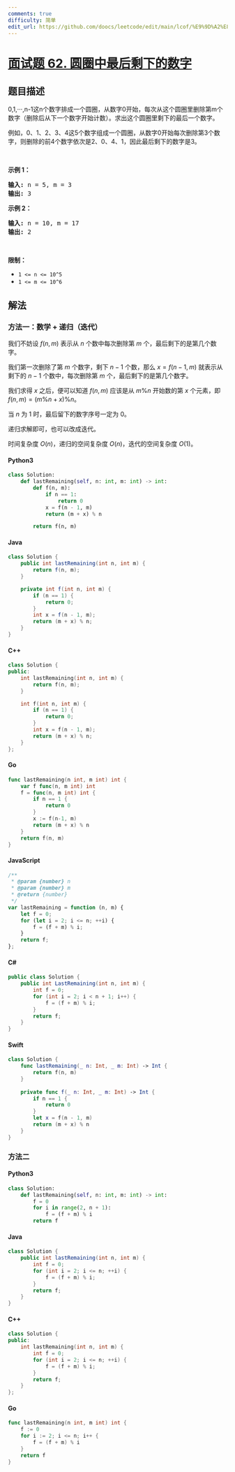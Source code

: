 ```yaml
---
comments: true
difficulty: 简单
edit_url: https://github.com/doocs/leetcode/edit/main/lcof/%E9%9D%A2%E8%AF%95%E9%A2%9862.%20%E5%9C%86%E5%9C%88%E4%B8%AD%E6%9C%80%E5%90%8E%E5%89%A9%E4%B8%8B%E7%9A%84%E6%95%B0%E5%AD%97/README.md
---
```


<!-- problem:start -->

# [面试题 62. 圆圈中最后剩下的数字](https://leetcode.cn/problems/yuan-quan-zhong-zui-hou-sheng-xia-de-shu-zi-lcof/)

## 题目描述

<!-- description:start -->

<p>0,1,···,n-1这n个数字排成一个圆圈，从数字0开始，每次从这个圆圈里删除第m个数字（删除后从下一个数字开始计数）。求出这个圆圈里剩下的最后一个数字。</p>

<p>例如，0、1、2、3、4这5个数字组成一个圆圈，从数字0开始每次删除第3个数字，则删除的前4个数字依次是2、0、4、1，因此最后剩下的数字是3。</p>

<p> </p>

<p><strong>示例 1：</strong></p>

<pre>
<strong>输入:</strong> n = 5, m = 3
<strong>输出: </strong>3
</pre>

<p><strong>示例 2：</strong></p>

<pre>
<strong>输入:</strong> n = 10, m = 17
<strong>输出: </strong>2
</pre>

<p> </p>

<p><strong>限制：</strong></p>

<ul>
	<li><code>1 <= n <= 10^5</code></li>
	<li><code>1 <= m <= 10^6</code></li>
</ul>

<!-- description:end -->

## 解法

<!-- solution:start -->

### 方法一：数学 + 递归（迭代）

我们不妨设 $f(n, m)$ 表示从 $n$ 个数中每次删除第 $m$ 个，最后剩下的是第几个数字。

我们第一次删除了第 $m$ 个数字，剩下 $n-1$ 个数，那么 $x=f(n - 1, m)$ 就表示从剩下的 $n-1$ 个数中，每次删除第 $m$ 个，最后剩下的是第几个数字。

我们求得 $x$ 之后，便可以知道 $f(n, m)$ 应该是从 $m \% n$ 开始数的第 $x$ 个元素，即 $f(n, m) = (m \% n + x) \% n$。

当 $n$ 为 $1$ 时，最后留下的数字序号一定为 $0$。

递归求解即可，也可以改成迭代。

时间复杂度 $O(n)$，递归的空间复杂度 $O(n)$，迭代的空间复杂度 $O(1)$。

<!-- tabs:start -->

#### Python3

```python
class Solution:
    def lastRemaining(self, n: int, m: int) -> int:
        def f(n, m):
            if n == 1:
                return 0
            x = f(n - 1, m)
            return (m + x) % n

        return f(n, m)
```

#### Java

```java
class Solution {
    public int lastRemaining(int n, int m) {
        return f(n, m);
    }

    private int f(int n, int m) {
        if (n == 1) {
            return 0;
        }
        int x = f(n - 1, m);
        return (m + x) % n;
    }
}
```

#### C++

```cpp
class Solution {
public:
    int lastRemaining(int n, int m) {
        return f(n, m);
    }

    int f(int n, int m) {
        if (n == 1) {
            return 0;
        }
        int x = f(n - 1, m);
        return (m + x) % n;
    }
};
```

#### Go

```go
func lastRemaining(n int, m int) int {
	var f func(n, m int) int
	f = func(n, m int) int {
		if n == 1 {
			return 0
		}
		x := f(n-1, m)
		return (m + x) % n
	}
	return f(n, m)
}
```

#### JavaScript

```js
/**
 * @param {number} n
 * @param {number} m
 * @return {number}
 */
var lastRemaining = function (n, m) {
    let f = 0;
    for (let i = 2; i <= n; ++i) {
        f = (f + m) % i;
    }
    return f;
};
```

#### C#

```cs
public class Solution {
    public int LastRemaining(int n, int m) {
        int f = 0;
        for (int i = 2; i < n + 1; i++) {
            f = (f + m) % i;
        }
        return f;
    }
}
```

#### Swift

```swift
class Solution {
    func lastRemaining(_ n: Int, _ m: Int) -> Int {
        return f(n, m)
    }
    
    private func f(_ n: Int, _ m: Int) -> Int {
        if n == 1 {
            return 0
        }
        let x = f(n - 1, m)
        return (m + x) % n
    }
}
```

<!-- tabs:end -->

<!-- solution:end -->

<!-- solution:start-->

### 方法二

<!-- tabs:start -->

#### Python3

```python
class Solution:
    def lastRemaining(self, n: int, m: int) -> int:
        f = 0
        for i in range(2, n + 1):
            f = (f + m) % i
        return f
```

#### Java

```java
class Solution {
    public int lastRemaining(int n, int m) {
        int f = 0;
        for (int i = 2; i <= n; ++i) {
            f = (f + m) % i;
        }
        return f;
    }
}
```

#### C++

```cpp
class Solution {
public:
    int lastRemaining(int n, int m) {
        int f = 0;
        for (int i = 2; i <= n; ++i) {
            f = (f + m) % i;
        }
        return f;
    }
};
```

#### Go

```go
func lastRemaining(n int, m int) int {
	f := 0
	for i := 2; i <= n; i++ {
		f = (f + m) % i
	}
	return f
}
```

<!-- tabs:end -->

<!-- solution:end -->

<!-- problem:end -->
